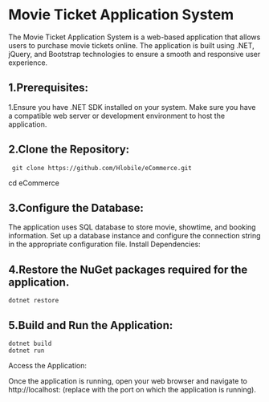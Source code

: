 # **Movie Ticket Application System**

The Movie Ticket Application System is a web-based application that 
allows users to purchase movie tickets online. The application is built
using .NET, jQuery, and Bootstrap technologies to ensure a smooth and responsive user experience.

## 1.Prerequisites:
1.Ensure you have .NET SDK installed on your system.
Make sure you have a compatible web server or development environment to host the application.

## 2.Clone the Repository:
```
 git clone https://github.com/Hlobile/eCommerce.git
```
cd eCommerce

## 3.Configure the Database:

The application uses SQL database to store movie, showtime, and booking information. 
Set up a database instance and configure the connection string in the appropriate configuration file.
Install Dependencies:

## 4.Restore the NuGet packages required for the application.
```
dotnet restore
```
## 5.Build and Run the Application:
```
dotnet build
dotnet run
```
Access the Application:

Once the application is running, open your web browser and navigate to http://localhost:<port> (replace <port> 
with the port on which the application is running).
